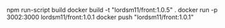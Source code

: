 npm run-script build
docker build -t "lordsm11/front:1.0.5" .
docker run -p 3002:3000 lordsm11/front:1.0.1
docker push "lordsm11/front:1.0.1"
